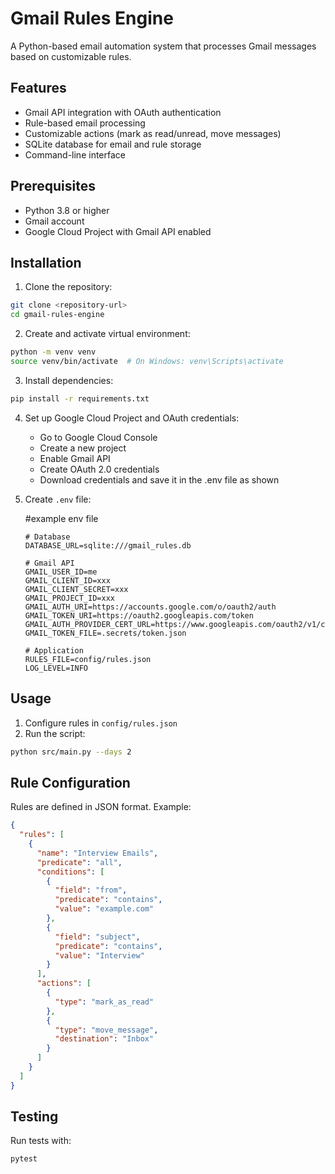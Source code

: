 # Gmail Rules Engine

A Python-based email automation system that processes Gmail messages based on customizable rules.

## Features

- Gmail API integration with OAuth authentication
- Rule-based email processing
- Customizable actions (mark as read/unread, move messages)
- SQLite database for email and rule storage
- Command-line interface

## Prerequisites

- Python 3.8 or higher
- Gmail account
- Google Cloud Project with Gmail API enabled

## Installation

1. Clone the repository:
```bash
git clone <repository-url>
cd gmail-rules-engine
```

2. Create and activate virtual environment:
```bash
python -m venv venv
source venv/bin/activate  # On Windows: venv\Scripts\activate
```

3. Install dependencies:
```bash
pip install -r requirements.txt
```

4. Set up Google Cloud Project and OAuth credentials:
   - Go to Google Cloud Console
   - Create a new project
   - Enable Gmail API
   - Create OAuth 2.0 credentials
   - Download credentials and save it in the .env file as shown

5. Create `.env` file:

    #example env file

    ```
    # Database
    DATABASE_URL=sqlite:///gmail_rules.db

    # Gmail API
    GMAIL_USER_ID=me
    GMAIL_CLIENT_ID=xxx
    GMAIL_CLIENT_SECRET=xxx
    GMAIL_PROJECT_ID=xxx
    GMAIL_AUTH_URI=https://accounts.google.com/o/oauth2/auth
    GMAIL_TOKEN_URI=https://oauth2.googleapis.com/token
    GMAIL_AUTH_PROVIDER_CERT_URL=https://www.googleapis.com/oauth2/v1/certs
    GMAIL_TOKEN_FILE=.secrets/token.json

    # Application
    RULES_FILE=config/rules.json
    LOG_LEVEL=INFO
    ```

## Usage

1. Configure rules in `config/rules.json`
2. Run the script:
```bash
python src/main.py --days 2
```

## Rule Configuration

Rules are defined in JSON format. Example:
```json
{
  "rules": [
    {
      "name": "Interview Emails",
      "predicate": "all",
      "conditions": [
        {
          "field": "from",
          "predicate": "contains",
          "value": "example.com"
        },
        {
          "field": "subject",
          "predicate": "contains",
          "value": "Interview"
        }
      ],
      "actions": [
        {
          "type": "mark_as_read"
        },
        {
          "type": "move_message",
          "destination": "Inbox"
        }
      ]
    }
  ]
}
```

## Testing

Run tests with:
```bash
pytest
```


